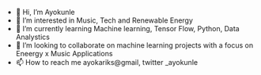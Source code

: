 - 👋 Hi, I’m Ayokunle
- 👀 I’m interested in Music, Tech and Renewable Energy
- 🌱 I’m currently learning Machine learning, Tensor Flow, Python, Data Analystics
- 💞️ I’m looking to collaborate on machine learning projects with a focus on Eneergy x Music Applications
- 📫 How to reach me ayokariks@gmail, twitter _ayokunle

<!---
ayokariks/ayokariks is a ✨ special ✨ repository because its `README.md` (this file) appears on your GitHub profile.
You can click the Preview link to take a look at your changes.
--->
